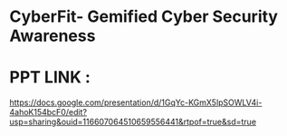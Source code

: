 

# CyberFit- Gemified Cyber Security Awareness 

# PPT LINK :

https://docs.google.com/presentation/d/1GqYc-KGmX5lpSOWLV4i-4ahoK154bcF0/edit?usp=sharing&ouid=116607064510659556441&rtpof=true&sd=true
